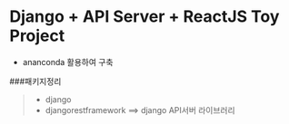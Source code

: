 # Django + API Server + ReactJS Toy Project

* ananconda 활용하여 구축 

###패키지정리
> * django 
> * djangorestframework ==> django API서버 라이브러리